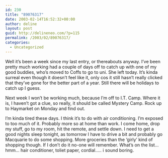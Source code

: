 ```yaml
---
id: 230
title: "89076317"
date: 2003-02-14T16:52:32+00:00
author: deline
layout: post
guid: http://delineneo.com/?p=115
permalink: /2003/02/89076317/
categories:
  - Uncategorized
---
```

Well it&#8217;s been a week since my last entry, or thereabouts anyway. I&#8217;ve been pretty much working had a couple of days off to catch up with one of my good buddies, who&#8217;s moved to Coffs to go to uni. She left today. It&#8217;s kinda surreal even though it doesn&#8217;t feel like it, only cos it still hasn&#8217;t really clicked that they&#8217;ve gone for the better part of a year. Still there will be holidays to catch up I guess.
  
Next week I won&#8217;t be working much, because I&#8217;m off to I.T. Camp. Where it is, I haven&#8217;t got a clue, so really, it should be called Mystery Camp. Rock up to Haymarket on Monday and find out.
  
I&#8217;m kinda tired these days. I think it&#8217;s to do with air conditioning. I&#8217;m exposed to too much of it. Probably more so at home than work. I come home, drop my stuff, go to my room, hit the remote, and settle down. I need to get a good nights sleep tonight, as tomorrow I have to drive a bit and probably go Macquarie to do some shopping. More groceries than the &#8216;girly&#8217; kind of shopping though. If I don&#8217;t do it no-one will remember. What&#8217;s on the list&#8230; hmm&#8230; hair conditioner, toliet paper, cordial&#8230;.. i sound boring.